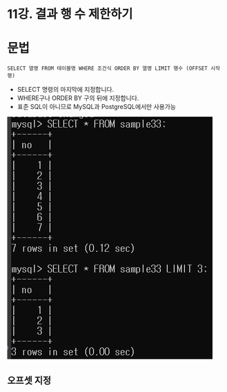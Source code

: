 # 11강. 결과 행 수 제한하기

# 문법

```mysql
SELECT 열명 FROM 테이블명 WHERE 조건식 ORDER BY 열명 LIMIT 행수 (OFFSET 시작행)
```

- SELECT 명령의 마지막에 지정합니다.
- WHERE구나 ORDER BY 구의 뒤에 지정합니다.
- 표준 SQL이 아니므로 MySQL과 PostgreSQL에서만 사용가능

![](image/LIMIT.png)

## 오프셋 지정
